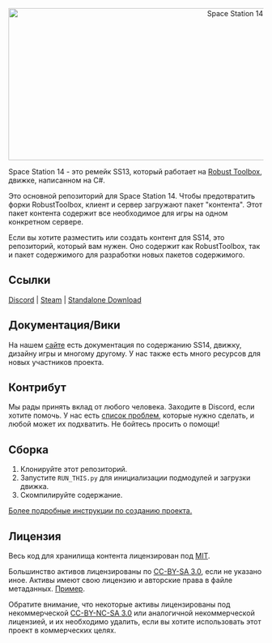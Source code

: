 <p align="center"> <img alt="Space Station 14" width="880" height="300" src="https://raw.githubusercontent.com/space-wizards/asset-dump/de329a7898bb716b9d5ba9a0cd07f38e61f1ed05/github-logo.svg" /></p>

Space Station 14 - это ремейк SS13, который работает на [Robust Toolbox](https://github.com/space-wizards/RobustToolbox), движке, написанном на C#.

Это основной репозиторий для Space Station 14. Чтобы предотвратить форки RobustToolbox, клиент и сервер загружают пакет "контента". Этот пакет контента содержит все необходимое для игры на одном конкретном сервере.

Если вы хотите разместить или создать контент для SS14, это репозиторий, который вам нужен. Оно содержит как RobustToolbox, так и пакет содержимого для разработки новых пакетов содержимого.

## Ссылки

[Discord](https://discord.gg/YfMnWGDVrQ) | [Steam](https://store.steampowered.com/app/1255460/Space_Station_14/) | [Standalone Download](https://spacestation14.io/about/nightlies/)

## Документация/Вики

На нашем [сайте](https://docs.spacestation14.io/) есть документация по содержанию SS14, движку, дизайну игры и многому другому. У нас также есть много ресурсов для новых участников проекта.

## Контрибут

Мы рады принять вклад от любого человека. Заходите в Discord, если хотите помочь. У нас есть [список проблем](https://github.com/starfort-station/station-14/issues), которые нужно сделать, и любой может их подхватить. Не бойтесь просить о помощи!

## Сборка

1. Клонируйте этот репозиторий.
2. Запустите `RUN_THIS.py` для инициализации подмодулей и загрузки движка.
3. Скомпилируйте содержание.

[Более подробные инструкции по созданию проекта.](https://docs.spacestation14.io/getting-started/dev-setup)

## Лицензия

Весь код для хранилища контента лицензирован под [MIT](https://github.com/space-wizards/space-station-14/blob/master/LICENSE.TXT).

Большинство активов лицензированы по [CC-BY-SA 3.0](https://creativecommons.org/licenses/by-sa/3.0/), если не указано иное. Активы имеют свою лицензию и авторские права в файле метаданных. [Пример](https://github.com/space-wizards/space-station-14/blob/master/Resources/Textures/Objects/Tools/crowbar.rsi/meta.json).

Обратите внимание, что некоторые активы лицензированы под некоммерческой [CC-BY-NC-SA 3.0](https://creativecommons.org/licenses/by-nc-sa/3.0/) или аналогичной некоммерческой лицензией, и их необходимо удалить, если вы хотите использовать этот проект в коммерческих целях.

